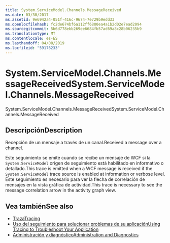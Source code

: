 ```yaml
---
title: System.ServiceModel.Channels.MessageReceived
ms.date: 03/30/2017
ms.assetid: 9e6942a4-051f-416c-9674-7e729b9edd33
ms.openlocfilehash: fc2de674bf6a112ff6800ea4a1b2d02e7ead2094
ms.sourcegitcommit: 5b6d778ebb269ee6684fb57ad69a8c28b06235b9
ms.translationtype: MT
ms.contentlocale: es-ES
ms.lasthandoff: 04/08/2019
ms.locfileid: "59176233"
---
```

# <a name="systemservicemodelchannelsmessagereceived"></a><span data-ttu-id="11f60-102">System.ServiceModel.Channels.MessageReceived</span><span class="sxs-lookup"><span data-stu-id="11f60-102">System.ServiceModel.Channels.MessageReceived</span></span>
<span data-ttu-id="11f60-103">System.ServiceModel.Channels.MessageReceived</span><span class="sxs-lookup"><span data-stu-id="11f60-103">System.ServiceModel.Channels.MessageReceived</span></span>  
  
## <a name="description"></a><span data-ttu-id="11f60-104">Descripción</span><span class="sxs-lookup"><span data-stu-id="11f60-104">Description</span></span>  
 <span data-ttu-id="11f60-105">Recepción de un mensaje a través de un canal.</span><span class="sxs-lookup"><span data-stu-id="11f60-105">Received a message over a channel.</span></span>  
  
 <span data-ttu-id="11f60-106">Este seguimiento se emite cuando se recibe un mensaje de WCF si la `System.ServiceModel` origen de seguimiento está habilitado en informativo o detallado.</span><span class="sxs-lookup"><span data-stu-id="11f60-106">This trace is emitted when a WCF message is received if the `System.ServiceModel` trace source is enabled at information or verbose level.</span></span> <span data-ttu-id="11f60-107">Este seguimiento es necesario para ver la flecha de correlación de mensajes en la vista gráfica de actividad.</span><span class="sxs-lookup"><span data-stu-id="11f60-107">This trace is necessary to see the message correlation arrow in the activity graph view.</span></span>  
  
## <a name="see-also"></a><span data-ttu-id="11f60-108">Vea también</span><span class="sxs-lookup"><span data-stu-id="11f60-108">See also</span></span>

- [<span data-ttu-id="11f60-109">Traza</span><span class="sxs-lookup"><span data-stu-id="11f60-109">Tracing</span></span>](../../../../../docs/framework/wcf/diagnostics/tracing/index.md)
- [<span data-ttu-id="11f60-110">Uso del seguimiento para solucionar problemas de su aplicación</span><span class="sxs-lookup"><span data-stu-id="11f60-110">Using Tracing to Troubleshoot Your Application</span></span>](../../../../../docs/framework/wcf/diagnostics/tracing/using-tracing-to-troubleshoot-your-application.md)
- [<span data-ttu-id="11f60-111">Administración y diagnóstico</span><span class="sxs-lookup"><span data-stu-id="11f60-111">Administration and Diagnostics</span></span>](../../../../../docs/framework/wcf/diagnostics/index.md)
